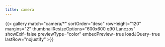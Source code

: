 ```yaml
---
title: camera
---
```


{{< gallery match="camera/*" sortOrder="desc" rowHeight="120" margins="2" thumbnailResizeOptions="600x600 q90 Lanczos" showExif=false previewType="color" embedPreview=true loadJQuery=true lastRow="nojustify" >}}